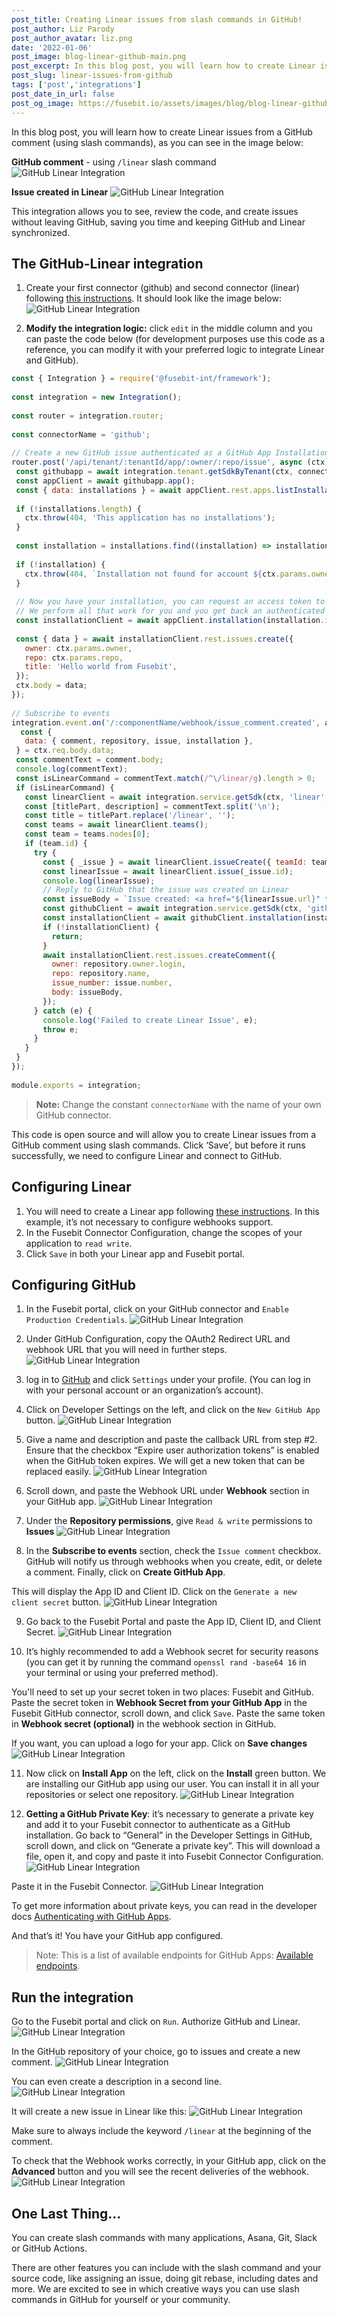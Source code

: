 ```yaml
---
post_title: Creating Linear issues from slash commands in GitHub!
post_author: Liz Parody
post_author_avatar: liz.png
date: '2022-01-06'
post_image: blog-linear-github-main.png
post_excerpt: In this blog post, you will learn how to create Linear issues from a GitHub comment (using slash commands).
post_slug: linear-issues-from-github
tags: ['post','integrations']
post_date_in_url: false
post_og_image: https://fusebit.io/assets/images/blog/blog-linear-github-main.png
---
```


In this blog post, you will learn how to create Linear issues from a GitHub comment (using slash commands), as you can see in the image below:

**GitHub comment** - using `/linear` slash command
![GitHub Linear Integration](blog-linear-github-create-linear-issue.png "GitHub Linear Integration")

**Issue created in Linear**
![GitHub Linear Integration](blog-linear-github-linear-issue.png "GitHub Linear Integration")

This integration allows you to see, review the code, and create issues without leaving GitHub, saving you time and keeping GitHub and Linear synchronized.
## The GitHub-Linear integration

1. Create your first connector (github) and second connector (linear) following [this instructions](link). It should look like the image below:
![GitHub Linear Integration](blog-linear-github-two-connectors.png "GitHub Linear Integration")

2. **Modify the integration logic:** click `edit` in the middle column and you can paste the code below (for development purposes use this code as a reference, you can modify it with your preferred logic to integrate Linear and GitHub).

```javascript
const { Integration } = require('@fusebit-int/framework');
 
const integration = new Integration();
 
const router = integration.router;
 
const connectorName = 'github';
 
// Create a new GitHub issue authenticated as a GitHub App Installation
router.post('/api/tenant/:tenantId/app/:owner/:repo/issue', async (ctx) => {
 const githubapp = await integration.tenant.getSdkByTenant(ctx, connectorName, ctx.params.tenantId);
 const appClient = await githubapp.app();
 const { data: installations } = await appClient.rest.apps.listInstallations();
 
 if (!installations.length) {
   ctx.throw(404, 'This application has no installations');
 }
 
 const installation = installations.find((installation) => installation.account.login === ctx.params.owner);
 
 if (!installation) {
   ctx.throw(404, `Installation not found for account ${ctx.params.owner}`);
 }
 
 // Now you have your installation, you can request an access token to the specific installation
 // We perform all that work for you and you get back an authenticated SDK as a GitHub installation.
 const installationClient = await appClient.installation(installation.id);
 
 const { data } = await installationClient.rest.issues.create({
   owner: ctx.params.owner,
   repo: ctx.params.repo,
   title: 'Hello world from Fusebit',
 });
 ctx.body = data;
});
 
// Subscribe to events
integration.event.on('/:componentName/webhook/issue_comment.created', async (ctx) => {
  const {
   data: { comment, repository, issue, installation },
 } = ctx.req.body.data;
 const commentText = comment.body;
 console.log(commentText);
 const isLinearCommand = commentText.match(/^\/linear/g).length > 0;
 if (isLinearCommand) {
   const linearClient = await integration.service.getSdk(ctx, 'linear', ctx.req.body.installIds[0]);
   const [titlePart, description] = commentText.split('\n');
   const title = titlePart.replace('/linear', '');
   const teams = await linearClient.teams();
   const team = teams.nodes[0];
   if (team.id) {
     try {
       const { _issue } = await linearClient.issueCreate({ teamId: team.id, title, description });
       const linearIssue = await linearClient.issue(_issue.id);
       console.log(linearIssue);
       // Reply to GitHub that the issue was created on Linear
       const issueBody = `Issue created: <a href="${linearIssue.url}" target="_blank">${linearIssue.identifier}</a>`;
       const githubClient = await integration.service.getSdk(ctx, 'github', ctx.req.body.installIds[0]);
       const installationClient = await githubClient.installation(installation.id);
       if (!installationClient) {
         return;
       }
       await installationClient.rest.issues.createComment({
         owner: repository.owner.login,
         repo: repository.name,
         issue_number: issue.number,
         body: issueBody,
       });
     } catch (e) {
       console.log('Failed to create Linear Issue', e);
       throw e;
     }
   }
 }
});
 
module.exports = integration;
```
 > **Note:** Change the constant `connectorName` with the name of your own GitHub connector.

This code is open source and will allow you to create Linear issues from a GitHub comment using slash commands. Click ‘Save’, but before it runs successfully, we need to configure Linear and connect to GitHub.

## Configuring Linear
1. You will need to create a Linear app following [these instructions](https://developer.fusebit.io/docs/linear#creating-your-own-linear-app). In this example, it’s not necessary to configure webhooks support.
2. In the Fusebit Connector Configuration, change the scopes of your application to `read write`.
2. Click `Save` in both your Linear app and Fusebit portal.

## Configuring GitHub
1. In the Fusebit portal, click on your GitHub connector and `Enable Production Credentials`.
![GitHub Linear Integration](blog-linear-github-click-github.png "GitHub Linear Integration")

2. Under GitHub Configuration, copy the OAuth2 Redirect URL and webhook URL that you will need in further steps.
![GitHub Linear Integration](blog-linear-github-configuration.png "GitHub Linear Integration")

3. log in to [GitHub](https://github.com/) and click `Settings` under your profile. (You can log in with your personal account or an organization’s account). 
4. Click on Developer Settings on the left, and click on the `New GitHub App` button. 
![GitHub Linear Integration](blog-linear-github-dev-settings.png "GitHub Linear Integration")

5. Give a name and description and paste the callback URL from step #2. Ensure that the checkbox “Expire user authorization tokens” is enabled when the GitHub token expires. We will get a new token that can be replaced easily.
![GitHub Linear Integration](blog-linear-github-callback-url.png "GitHub Linear Integration")

6. Scroll down, and paste the Webhook URL under **Webhook** section in your GitHub app.
![GitHub Linear Integration](blog-linear-github-webhook-url.png "GitHub Linear Integration")

7. Under the **Repository permissions**, give `Read & write` permissions to **Issues**
![GitHub Linear Integration](blog-linear-github-permissions.png "GitHub Linear Integration")

8. In the **Subscribe to events** section, check the `Issue comment` checkbox. GitHub will notify us through webhooks when you create, edit, or delete a comment. Finally, click on **Create GitHub App**.

This will display the App ID and Client ID. Click on the `Generate a new client secret` button.
![GitHub Linear Integration](blog-linear-github-private-key.png "GitHub Linear Integration")

9. Go back to the Fusebit Portal and paste the App ID, Client ID, and Client Secret.
![GitHub Linear Integration](blog-linear-github-connector-config.png "GitHub Linear Integration")

10. It’s highly recommended to add a Webhook secret for security reasons (you can get it by running the command `openssl rand -base64 16` in your terminal or using your preferred method).

You'll need to set up your secret token in two places: Fusebit and GitHub.
Paste the secret token in **Webhook Secret from your GitHub App** in the Fusebit GitHub connector, scroll down, and click `Save`.
Paste the same token in **Webhook secret (optional)** in the webhook section in GitHub. 

If you want, you can upload a logo for your app. Click on **Save changes**
![GitHub Linear Integration](blog-linear-github-photo.png "GitHub Linear Integration")

11. Now click on **Install App** on the left, click on the **Install** green button. We are installing our GitHub app using our user. You can install it in all your repositories or select one repository.
![GitHub Linear Integration](blog-linear-github-install-app.png "GitHub Linear Integration")

12. **Getting a GitHub Private Key**: it’s necessary to generate a private key and add it to your Fusebit connector to authenticate as a GitHub installation. Go back to “General” in the Developer Settings in GitHub, scroll down, and click on “Generate a private key”. This will download a file, open it, and copy and paste it into Fusebit Connector Configuration. 
![GitHub Linear Integration](blog-linear-github-generate-key.png "GitHub Linear Integration")

Paste it in the Fusebit Connector. 
![GitHub Linear Integration](blog-linear-github-secret-key.png "GitHub Linear Integration")

To get more information about private keys, you can read in the developer docs [Authenticating with GitHub Apps](https://docs.github.com/en/developers/apps/building-github-apps/authenticating-with-github-apps).

And that’s it! You have your GitHub app configured. 

> Note: This is a list of available endpoints for GitHub Apps: [Available endpoints](https://docs.github.com/en/rest/overview/endpoints-available-for-github-apps).

 
## Run the integration

Go to the Fusebit portal and click on `Run`. Authorize GitHub and Linear.
![GitHub Linear Integration](blog-linear-github-run.png "GitHub Linear Integration")

In the GitHub repository of your choice, go to issues and create a new comment.
![GitHub Linear Integration](blog-linear-github-create-linear-issue.png "GitHub Linear Integration")

You can even create a description in a second line.
![GitHub Linear Integration](blog-linear-github-description.png "GitHub Linear Integration")

It will create a new issue in Linear like this:
![GitHub Linear Integration](blog-linear-github-title-description.png "GitHub Linear Integration")

Make sure to always include the keyword `/linear` at the beginning of the comment. 

To check that the Webhook works correctly, in your GitHub app, click on the **Advanced** button and you will see the recent deliveries of the webhook.
![GitHub Linear Integration](blog-linear-github-webhooks.png "GitHub Linear Integration")

## One Last Thing…

You can create slash commands with many applications, Asana, Git, Slack or GitHub Actions. 

There are other features you can include with the slash command and your source code, like assigning an issue, doing git rebase, including dates and more. We are excited to see in which creative ways you can use slash commands in GitHub for yourself or your community.

